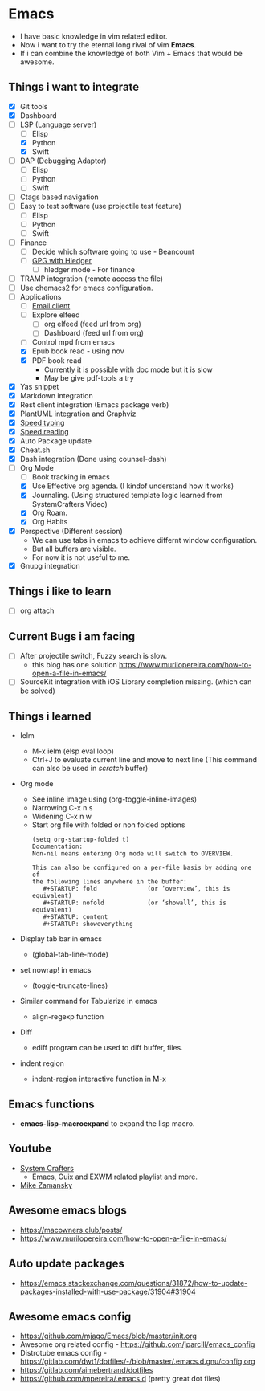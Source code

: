 # Emacs
- I have basic knowledge in vim related editor.
- Now i want to try the eternal long rival of vim **Emacs**.
- If i can combine the knowledge of both Vim + Emacs that would be awesome.

## Things i want to integrate
- [x] Git tools
- [x] Dashboard
- [ ] LSP (Language server)
  - [ ] Elisp
  - [x] Python
  - [x] Swift
- [ ] DAP (Debugging Adaptor)
  - [ ] Elisp
  - [ ] Python
  - [ ] Swift
- [ ] Ctags based navigation
- [ ] Easy to test software (use projectile test feature)
  - [ ] Elisp
  - [ ] Python
  - [ ] Swift
- [ ] Finance
  - [ ] Decide which software going to use - Beancount
  - [ ] [GPG with Hledger](https://pzel.name/2016/07/18/Encrypted-hledger-with-emacs-and-gnupg.html)
    - [ ] hledger mode - For finance
- [ ] TRAMP integration (remote access the file)
- [ ] Use chemacs2 for emacs configuration.
- [ ] Applications
  - [ ] [Email client](https://macowners.club/posts/email-emacs-mu4e-macos/)
  - [ ] Explore elfeed
      - [ ] org elfeed (feed url from org)
      - [ ] Dashboard (feed url from org)
  - [ ] Control mpd from emacs
  - [x] Epub book read - using nov
  - [x] PDF book read
    - Currently it is possible with doc mode but it is slow
    - May be give pdf-tools a try
- [x] Yas snippet
- [x] Markdown integration
- [x] Rest client integration (Emacs package verb)
- [x] PlantUML integration and Graphviz
- [x] [Speed typing](https://github.com/parkouss/speed-type)
- [x] [Speed reading](https://git.sr.ht/~iank/spray)
- [x] Auto Package update
- [x] Cheat.sh
- [x] Dash integration (Done using counsel-dash)
- [ ] Org Mode
    - [ ] Book tracking in emacs
    - [x] Use Effective org agenda. (I kindof understand how it works)
    - [x] Journaling. (Using structured template logic learned from SystemCrafters Video)
    - [x] Org Roam.
    - [x] Org Habits
- [x] Perspective (Different session)
	- We can use tabs in emacs to achieve differnt window configuration.
	- But all buffers are visible.
  - For now it is not useful to me.
- [x] Gnupg integration

## Things i like to learn
- [ ] org attach

## Current Bugs i am facing
- [ ] After projectile switch, Fuzzy search is slow.
    - this blog has one solution https://www.murilopereira.com/how-to-open-a-file-in-emacs/
- [ ] SourceKit integration with iOS Library completion missing. (which can be solved)

## Things i learned

- Ielm
  - M-x ielm (elsp eval loop)
  - Ctrl+J to evaluate current line and move to next line (This command can also be used in *scratch* buffer)

- Org mode
  - See inline image using (org-toggle-inline-images)
  - Narrowing C-x n s
  - Widening C-x n w
  - Start org file with folded or non folded options
    ```
    (setq org-startup-folded t)
    Documentation:
    Non-nil means entering Org mode will switch to OVERVIEW.

    This can also be configured on a per-file basis by adding one of
    the following lines anywhere in the buffer:
       #+STARTUP: fold              (or ‘overview’, this is equivalent)
       #+STARTUP: nofold            (or ‘showall’, this is equivalent)
       #+STARTUP: content
       #+STARTUP: showeverything
    ```

- Display tab bar in emacs
    - (global-tab-line-mode)

- set nowrap! in emacs
    - (toggle-truncate-lines)

- Similar command for Tabularize in emacs
  - align-regexp function

- Diff
  - ediff program can be used to diff buffer, files.

- indent region
    - indent-region interactive function in M-x

## Emacs functions
- **emacs-lisp-macroexpand** to expand the lisp macro.

## Youtube
- [System Crafters](https://www.youtube.com/c/SystemCrafters/playlists)
  - Emacs, Guix and EXWM related playlist and more.
- [Mike Zamansky](https://www.youtube.com/user/mzamansky/videos)

## Awesome emacs blogs
- https://macowners.club/posts/
- https://www.murilopereira.com/how-to-open-a-file-in-emacs/

## Auto update packages
- https://emacs.stackexchange.com/questions/31872/how-to-update-packages-installed-with-use-package/31904#31904

## Awesome emacs config
- https://github.com/mjago/Emacs/blob/master/init.org
- Awesome org related config - https://github.com/jparcill/emacs_config
- Distrotube emacs config - https://gitlab.com/dwt1/dotfiles/-/blob/master/.emacs.d.gnu/config.org
- https://gitlab.com/aimebertrand/dotfiles
- https://github.com/mpereira/.emacs.d (pretty great dot files)
